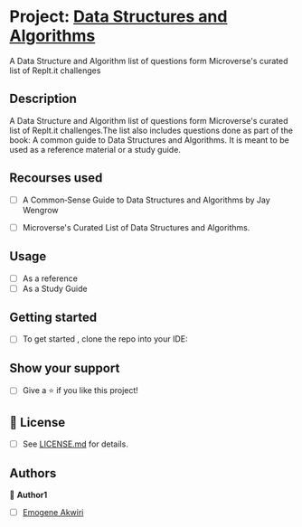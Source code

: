 # Project: [Data Structures and Algorithms](https://www.theodinproject.com/courses/ruby-on-rails/lessons/final-project)
A Data Structure and Algorithm list of questions form  Microverse's curated list of Replt.it challenges

## Description
A Data Structure and Algorithm list of questions form  Microverse's curated list of Replt.it challenges.The list also includes questions done as part of the book: A common guide to Data Structures and Algorithms. It is meant to be used as a reference material or a study guide.

## Recourses used
- [ ] A Common‑Sense Guide to Data Structures and Algorithms by Jay Wengrow
- [ ] Microverse's Curated List of Data Structures and Algorithms.


## Usage
- [ ] As a reference
- [ ] As a Study Guide

## Getting started
- [ ] To get started , clone the repo into your IDE:



## Show your support

- [ ] Give a ⭐️ if you like this project!

## 📝 License

* [ ] See [LICENSE.md](https://github.com/Anna-Myzukina/facebook-clone/blob/master/LICENSE.md) for details.

## Authors

👤 **Author1**
* [ ] [Emogene Akwiri](https://github.com/Elukoye)





